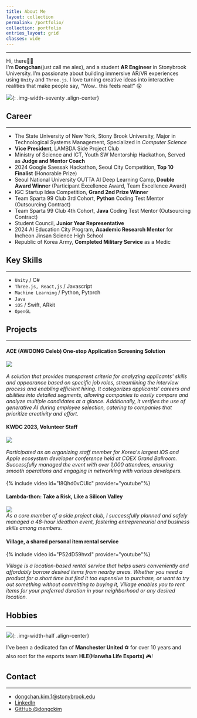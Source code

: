 ```yaml
---
title: About Me
layout: collection
permalink: /portfolio/
collection: portfolio
entries_layout: grid
classes: wide
---
```


-----
Hi, there👋👋 <br>
I'm **Dongchan**(just call me alex), and a student **AR Engineer** in Stonybrook University. I’m passionate about building immersive AR/VR experiences using `Unity` and `Three.js`. I love turning creative ideas into interactive realities that make people say, “Wow.. this feels real!” 😲 <br>

![](/images/about_1.jpeg){: .img-width-seventy .align-center}

## Career
-----
+ The State University of New York, Stony Brook University, Major in Technological Systems Management, Specialized in *Computer Science*
+ **Vice President**, LAMBDA Side Project Club
+ Ministry of Science and ICT, Youth SW Mentorship Hackathon, Served as **Judge and Mentor Coach**
+ 2024 Google Saessak Hackathon, Seoul City Competition, **Top 10 Finalist** (Honorable Prize)
+ Seoul National University OUTTA AI Deep Learning Camp, **Double Award Winner** (Participant Excellence Award, Team Excellence Award)
+ IGC Startup Idea Competition, **Grand 2nd Prize Winner**
+ Team Sparta 99 Club 3rd Cohort, **Python** Coding Test Mentor (Outsourcing Contract)
+ Team Sparta 99 Club 4th Cohort, **Java** Coding Test Mentor (Outsourcing Contract)
+ Student Council, **Junior Year Representative**
+ 2024 AI Education City Program, **Academic Research Mentor** for Incheon Jinsan Science High School
+ Republic of Korea Army, **Completed Military Service** as a Medic

## Key Skills
-----
+ `Unity` / C#
+ `Three.js, React,js` / Javascript
+ `Machine Learning` / Python, Pytorch
+ `Java`
+ `iOS` / Swift, ARkit
+ `OpenGL`

## Projects
-----
<div class = "notice--warning">
    <h4> ACE (AWOONG Celeb) One-stop Application Screening Solution </h4>
    <div class = "img-width-seventy align-center">
        <img src = "/images/ACE-document.png">
    </div>
    <br>
<i> A solution that provides transparent criteria for analyzing applicants' skills and appearance based on specific job roles, streamlining the interview process and enabling efficient hiring. It categorizes applicants' careers and abilities into detailed segments, allowing companies to easily compare and analyze multiple candidates at a glance. Additionally, it verifies the use of generative AI during employee selection, catering to companies that prioritize creativity and effort. </i>
</div>

<div class = "notice--warning">
    <h4> KWDC 2023, Volunteer Staff </h4>
    <img src = "/images/kwdc.png"> 
    <div>
        <br>
        <i>Participated as an organizing staff member for Korea's largest iOS and Apple ecosystem developer conference held at COEX Grand Ballroom. Successfully managed the event with over 1,000 attendees, ensuring smooth operations and engaging in networking with various developers.</i> 
        <br>
    </div>
    <br>
    <div class = "img-width-seventy align-center">
        {% include video id="I8Qhd0vCUIc" provider="youtube"%}
    </div>   
</div>


<div class = "notice--warning">
    <h4> Lambda-thon: Take a Risk, Like a Silicon Valley </h4>
    <img src = "/images/lambda.png" class = "img-width-seventy align-center">
    <br>
    <i> As a core member of a side project club, I successfully planned and safely managed a 48-hour ideathon event, fostering entrepreneurial and business skills among members.</i>
</div>

<div class = "notice--warning">
    <h4>Village, a shared personal item rental service</h4>
    <div class = "img-width-seventy align-center">
        {% include video id="P52dD59hvxI" provider="youtube"%}
    </div>   

<i>Village is a location-based rental service that helps users conveniently and affordably borrow desired items from nearby areas. Whether you need a product for a short time but find it too expensive to purchase, or want to try out something without committing to buying it, Village enables you to rent items for your preferred duration in your neighborhood or any desired location.</i>
</div>



## Hobbies
-----
![](/images/about2.jpg){: .img-width-half .align-center}

I’ve been a dedicated fan of **Manchester United** ⚽️ for over 10 years and also root for the esports team **HLE(Hanwha Life Esports)** 🎮!




## Contact
-----
+ <dongchan.kim.1@stonybrook.edu>
+ [LinkedIn](https://www.linkedin.com/in/teddy-lee/)
+ [GitHub @dongckim](https://github.com/dongckim)